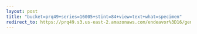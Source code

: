 ```yaml
---
layout: post
title: "bucket=prq49+series=16005+stint=84+view=text+what=specimen"
redirect_to: https://prq49.s3.us-east-2.amazonaws.com/endeavor%3D16/genomes/stage%3D0%2Bwhat%3Dgenerated/stint%3D84/series%3D16005/a%3Dgenome%2Bcriteria%3Dabundance%2Bmorph%3Dwildtype%2Bproc%3D0%2Bseries%3D16005%2Bstint%3D84%2Bthread%3D0%2Bvariation%3Dmaster%2Bext%3D.json.gz
---
```

